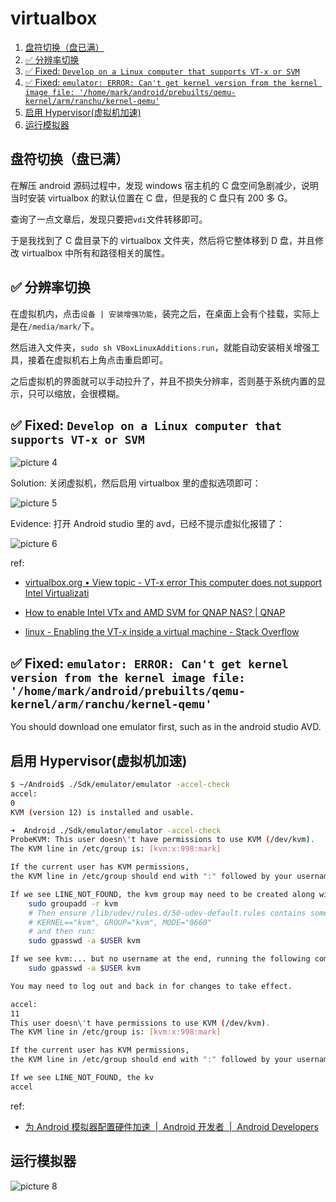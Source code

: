 # virtualbox

1. [盘符切换（盘已满）](#盘符切换盘已满)
2. [:white_check_mark: 分辨率切换](#white_check_mark-分辨率切换)
3. [:white_check_mark: Fixed: `Develop on a Linux computer that supports VT-x or SVM`](#white_check_mark-fixed-develop-on-a-linux-computer-that-supports-vt-x-or-svm)
4. [:white_check_mark: Fixed: `emulator: ERROR: Can't get kernel version from the kernel image file: '/home/mark/android/prebuilts/qemu-kernel/arm/ranchu/kernel-qemu'`](#white_check_mark-fixed-emulator-error-cant-get-kernel-version-from-the-kernel-image-file-homemarkandroidprebuiltsqemu-kernelarmranchukernel-qemu)
5. [启用 Hypervisor(虚拟机加速)](#启用hypervisor虚拟机加速)
6. [运行模拟器](#运行模拟器)

## 盘符切换（盘已满）

在解压 android 源码过程中，发现 windows 宿主机的 C 盘空间急剧减少，说明当时安装 virtualbox 的默认位置在 C 盘，但是我的 C 盘只有 200 多 G。

查询了一点文章后，发现只要把`vdi`文件转移即可。

于是我找到了 C 盘目录下的 virtualbox 文件夹，然后将它整体移到 D 盘，并且修改 virtualbox 中所有和路径相关的属性。

## :white_check_mark: 分辨率切换

在虚拟机内，点击`设备 | 安装增强功能`，装完之后，在桌面上会有个挂载，实际上是在`/media/mark/`下。

然后进入文件夹，`sudo sh VBoxLinuxAdditions.run`，就能自动安装相关增强工具，接着在虚拟机右上角点击重启即可。

之后虚拟机的界面就可以手动拉升了，并且不损失分辨率，否则基于系统内置的显示，只可以缩放，会很模糊。

## :white_check_mark: Fixed: `Develop on a Linux computer that supports VT-x or SVM`

![picture 4](https://mark-vue-oss.oss-cn-hangzhou.aliyuncs.com/aosp-notes-1642426586567-5dd5004fa15434f9f54bbbaba0c464a62e21654e1922b3cf51b50e0886e6bbf5.png)

Solution: 关闭虚拟机，然后启用 virtualbox 里的虚拟选项即可：

![picture 5](https://mark-vue-oss.oss-cn-hangzhou.aliyuncs.com/aosp-notes-1642477539269-0c2cf882af6d4dc2287d208df41471648a21a4759a39bf0c0bf3b4fffe158e5b.png)

Evidence: 打开 Android studio 里的 avd，已经不提示虚拟化报错了：

![picture 6](https://mark-vue-oss.oss-cn-hangzhou.aliyuncs.com/aosp-notes-1642477595429-2294709782ed8ec7740920ff48eb0660e561c223fc302d874464678b4158d6bb.png)

ref:

- [virtualbox.org • View topic - VT-x error This computer does not support Intel Virtualizati](https://forums.virtualbox.org/viewtopic.php?f=6&t=69076)

- [How to enable Intel VTx and AMD SVM for QNAP NAS? | QNAP](https://www.qnap.com/en/how-to/faq/article/how-to-enable-intel-vtx-and-amd-svm-for-qnap-nas)

- [linux - Enabling the VT-x inside a virtual machine - Stack Overflow](https://stackoverflow.com/questions/24340272/enabling-the-vt-x-inside-a-virtual-machine)

## :white_check_mark: Fixed: `emulator: ERROR: Can't get kernel version from the kernel image file: '/home/mark/android/prebuilts/qemu-kernel/arm/ranchu/kernel-qemu'`

You should download one emulator first, such as in the android studio AVD.

## 启用 Hypervisor(虚拟机加速)

```sh
$ ~/Android$ ./Sdk/emulator/emulator -accel-check
accel:
0
KVM (version 12) is installed and usable.
```

```sh
➜  Android ./Sdk/emulator/emulator -accel-check
ProbeKVM: This user doesn\'t have permissions to use KVM (/dev/kvm).
The KVM line in /etc/group is: [kvm:x:998:mark]

If the current user has KVM permissions,
the KVM line in /etc/group should end with ":" followed by your username.

If we see LINE_NOT_FOUND, the kvm group may need to be created along with permissions:
    sudo groupadd -r kvm
    # Then ensure /lib/udev/rules.d/50-udev-default.rules contains something like:
    # KERNEL=="kvm", GROUP="kvm", MODE="0660"
    # and then run:
    sudo gpasswd -a $USER kvm

If we see kvm:... but no username at the end, running the following command may allow KVM access:
    sudo gpasswd -a $USER kvm

You may need to log out and back in for changes to take effect.

accel:
11
This user doesn\'t have permissions to use KVM (/dev/kvm).
The KVM line in /etc/group is: [kvm:x:998:mark]

If the current user has KVM permissions,
the KVM line in /etc/group should end with ":" followed by your username.

If we see LINE_NOT_FOUND, the kv
accel
```

ref:

- [为 Android 模拟器配置硬件加速  |  Android 开发者  |  Android Developers](https://developer.android.com/studio/run/emulator-acceleration#hypervisors)

## 运行模拟器

![picture 8](https://mark-vue-oss.oss-cn-hangzhou.aliyuncs.com/aosp-notes-1642484534629-67ed469bdcfb204bdd23a52bdf55d2b1fa6239641dfa8b0165070dd834aecbf1.png)
